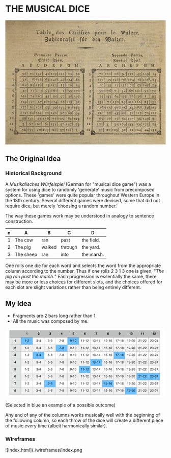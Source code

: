 # **THE MUSICAL DICE**

![Original Edition](assets/images/mozart-game.jpg)

## The Original Idea

### Historical Background

A *Musikalisches Würfelspiel* (German for "musical dice game") was a system for using dice to randomly 'generate' music from precomposed options. These 'games' were quite popular throughout Western Europe in the 18th century. Several different games were devised, some that did not require dice, but merely 'choosing a random number.'

The way these games work may be understood in analogy to sentence construction.

| n   | A         | B      | C       | D          |
| --- | --------- | ------ | ------- | ---------- |
| 1   | The cow   | ran    | past    | the field. |
| 2   | The pig   | walked | through | the yard.  |
| 3   | The sheep | ran    | into    | the marsh. |

One rolls one die for each word and selects the word from the appropriate column according to the number. Thus if one rolls 2 3 1 3 one is given, "*The pig ran past the marsh.*" Each progression is essentially the same, there may be more or less choices for different slots, and the choices offered for each slot are slight variations rather than being entirely different.

## My Idea

- Fragments are 2 bars long rather than 1.
- All the music was composed by me.

![table](./assets/imgsREADME/table.png)

(Selected in blue an example of a possible outcome)

Any end of any of the columns works musically well with the beginning of the following column, so each throw of the dice will create a different piece of music every time (albeit harmonically similar).

### Wireframes

![Index.html](./wireframes/index.png
